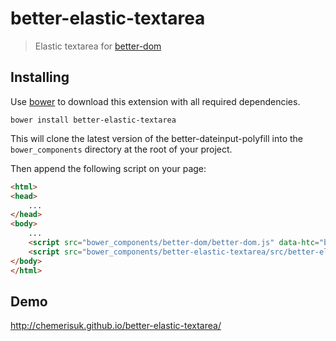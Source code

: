 better-elastic-textarea
=======================
> Elastic textarea for [better-dom](https://github.com/chemerisuk/better-dom)

Installing
----------
Use [bower](http://bower.io/) to download this extension with all required dependencies.

    bower install better-elastic-textarea

This will clone the latest version of the better-dateinput-polyfill into the `bower_components` directory at the root of your project.

Then append the following script on your page:

```html
<html>
<head>
    ...
</head>
<body>
    ...
    <script src="bower_components/better-dom/better-dom.js" data-htc="bower_components/better-dom/better-dom.htc"></script>
    <script src="bower_components/better-elastic-textarea/src/better-elastic-textarea.js"></script>
</body>
</html>
```

Demo
----
http://chemerisuk.github.io/better-elastic-textarea/